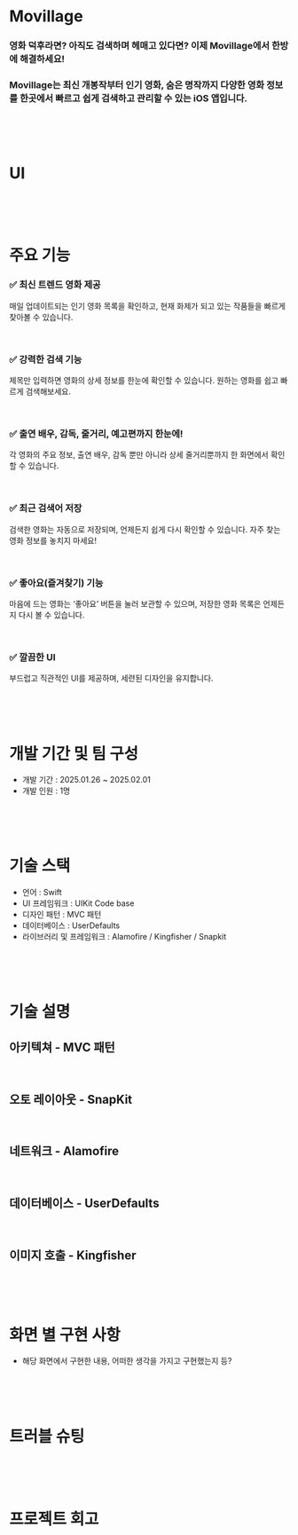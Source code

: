 # Movillage

### 영화 덕후라면? 아직도 검색하며 헤매고 있다면? 이제 Movillage에서 한방에 해결하세요!

### Movillage는 최신 개봉작부터 인기 영화, 숨은 명작까지 다양한 영화 정보를 한곳에서 빠르고 쉽게 검색하고 관리할 수 있는 iOS 앱입니다.

<br>
<br>
<br>

# UI



<br>
<br>
<br>

# 주요 기능

### ✅ 최신 트렌드 영화 제공

매일 업데이트되는 인기 영화 목록을 확인하고, 현재 화제가 되고 있는 작품들을 빠르게 찾아볼 수 있습니다.

<br>

### ✅ 강력한 검색 기능 

제목만 입력하면 영화의 상세 정보를 한눈에 확인할 수 있습니다. 원하는 영화를 쉽고 빠르게 검색해보세요.

<br>

### ✅ 출연 배우, 감독, 줄거리, 예고편까지 한눈에!

각 영화의 주요 정보, 출연 배우, 감독 뿐만 아니라 상세 줄거리뿐까지 한 화면에서 확인할 수 있습니다.

<br>

### ✅ 최근 검색어 저장

검색한 영화는 자동으로 저장되며, 언제든지 쉽게 다시 확인할 수 있습니다. 자주 찾는 영화 정보를 놓치지 마세요!

<br>

### ✅ 좋아요(즐겨찾기) 기능

마음에 드는 영화는 ‘좋아요’ 버튼을 눌러 보관할 수 있으며, 저장한 영화 목록은 언제든지 다시 볼 수 있습니다.

<br>

### ✅ 깔끔한 UI

부드럽고 직관적인 UI를 제공하며, 세련된 디자인을 유지합니다.

<br>
<br>
<br>

# 개발 기간 및 팀 구성

- 개발 기간 : 2025.01.26 ~ 2025.02.01
- 개발 인원 : 1명

<br>
<br>
<br>

# 기술 스택

- 언어 : Swift
- UI 프레임워크 : UIKit Code base
- 디자인 패턴 : MVC 패턴
- 데이터베이스 : UserDefaults
- 라이브러리 및 프레임워크 : Alamofire  /  Kingfisher  /  Snapkit

<br>
<br>
<br>

# 기술 설명

## 아키텍쳐 - MVC 패턴

<br>

## 오토 레이아웃 - SnapKit

<Br>

## 네트워크 - Alamofire

<br>

## 데이터베이스 - UserDefaults

<br>

## 이미지 호출 - Kingfisher

<br>
<br>
<br>

# 화면 별 구현 사항

 - 해당 화면에서 구현한 내용, 어떠한 생각을 가지고 구현했는지 등?

<br>
<br>
<br>

# 트러블 슈팅


<br>
<br>
<br>

# 프로젝트 회고
